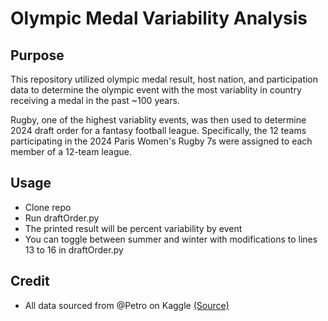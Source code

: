 # Olympic Medal Variability Analysis

## Purpose

This repository utilized olympic medal result, host nation, and participation data to determine the olympic event with the most variablity in country receiving a medal in the past ~100 years. 

Rugby, one of the highest variablity events, was then used to determine 2024 draft order for a fantasy football league. Specifically, the 12 teams participating in the 2024 Paris Women's Rugby 7s were assigned to each member of a 12-team league.

## Usage

- Clone repo
- Run draftOrder.py
- The printed result will be percent variability by event
- You can toggle between summer and winter with modifications to lines 13 to 16 in draftOrder.py


## Credit

- All data sourced from @Petro on Kaggle [(Source)](https://www.kaggle.com/datasets/piterfm/olympic-games-medals-19862018)


